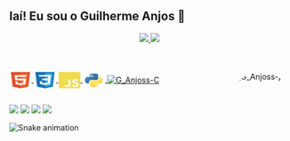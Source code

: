 ## Iaí! Eu sou o Guilherme Anjos 🤙

<div align="center">
  <a href="https://github.com/Guilherme-Anjoss">
  <img height="130em" src="https://github-readme-stats.vercel.app/api?username=Guilherme-Anjoss&show_icons=true&theme=tokyonight&include_all_commits=true&count_private=true"/>
  <img height="130em" src="https://github-readme-stats.vercel.app/api/top-langs/?username=Guilherme-Anjoss&layout=compact&langs_count=7&theme=tokyonight"/>
  <br>
  <br>
  <br>
</div>


  
<div style="display: inline_block"><br>
  <img align="center" alt="G_Anjoss-HTML" height="30" width="40" src="https://raw.githubusercontent.com/devicons/devicon/master/icons/html5/html5-original.svg">
  <img align="center" alt="G_Anjoss-CSS" height="30" width="40" src="https://raw.githubusercontent.com/devicons/devicon/master/icons/css3/css3-original.svg">
  <img align="center" alt="G_Anjoss-Js" height="30" width="40" src="https://raw.githubusercontent.com/devicons/devicon/master/icons/javascript/javascript-plain.svg">
  <img align="center" alt="G_Anjoss-Python" height="30" width="40" src="https://raw.githubusercontent.com/devicons/devicon/master/icons/python/python-original.svg">
  <img align="center" alt="G_Anjoss-C" height="30" width="40" 
src="https://cdn.jsdelivr.net/gh/devicons/devicon/icons/c/c-original.svg" />
  <img align="right" alt="G_Anjoss-pic" height="150" style="border-radius:50px;" src="https://media.discordapp.net/attachments/973724616650534975/1030939643107090452/Pixelart_GIF_-_Pixelart_-_Discover__Share_GIFs.gif">
</div>
  
## 
  
<div> 
  <a href="https://instagram.com/guilhermeanjoss" target="_blank"><img src="https://img.shields.io/badge/-Instagram-%23E4405F?style=for-the-badge&logo=instagram&logoColor=white" target="_blank"></a>
 <a href="https://discord.gg/wagxzStdcR" target="_blank"><img src="https://img.shields.io/badge/Discord-7289DA?style=for-the-badge&logo=discord&logoColor=white" target="_blank"></a> 
  <a href = "mailto:guilhermeanjoss_br@hotmail.com"><img src="https://img.shields.io/badge/EMail-0078D4?style=for-the-badge&logo=microsoft-outlook&logoColor=white"></a>
  <a href="https://www.linkedin.com/in/guilhermeanjoss" target="_blank"><img src="https://img.shields.io/badge/-LinkedIn-%230077B5?style=for-the-badge&logo=linkedin&logoColor=white" target="_blank"></a> 
 
  ![Snake animation](https://github.com/Guilherme-Anjoss/Guilherme-Anjoss/blob/output/github-contribution-grid-snake.svg)
 
</div>

